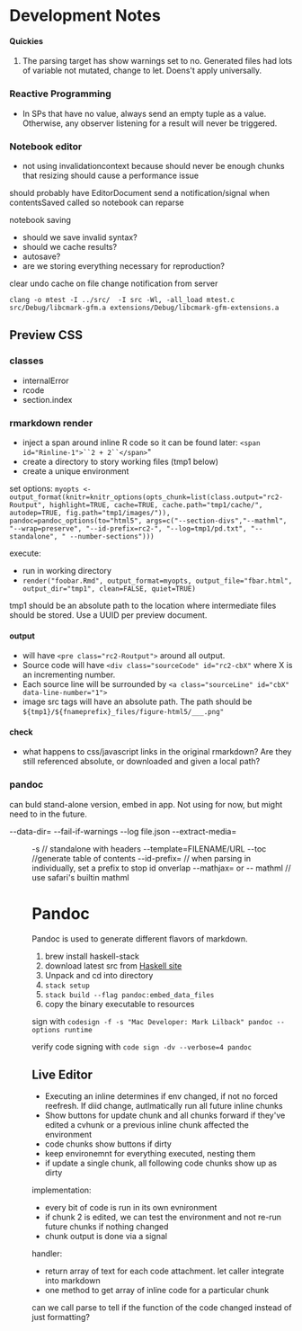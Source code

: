 # Development Notes

#### Quickies

1. The parsing target has show warnings set to no. Generated files had lots of variable not mutated, change to let. Doens't apply universally.

### Reactive Programming

* In SPs that have no value, always send an empty tuple as a value. Otherwise, any observer listening for a result will never be triggered.

### Notebook editor

* not using invalidationcontext because should never be enough chunks that resizing should cause a performance issue

should probably have EditorDocument send a notification/signal when contentsSaved called so notebook can reparse

notebook saving

* should we save invalid syntax?
* should we cache results?
* autosave?
* are we storing everything necessary for reproduction?

clear undo cache on file change notification from server

`clang -o mtest -I ../src/  -I src -Wl, -all_load mtest.c src/Debug/libcmark-gfm.a extensions/Debug/libcmark-gfm-extensions.a`


## Preview CSS

### classes

 * internalError
 * rcode
 * section.index
 
 ### rmarkdown render
 
 * inject a span around inline R code so it can be found later: `<span id="Rinline-1">``2 + 2``</span>`"
 *  create a directory to story working files (tmp1 below)
 * create a unique environment
 
 set options:
 `myopts <- output_format(knitr=knitr_options(opts_chunk=list(class.output="rc2-Routput", highlight=TRUE, cache=TRUE, cache.path="tmp1/cache/", autodep=TRUE, fig.path="tmp1/images/")), pandoc=pandoc_options(to="html5", args=c("--section-divs","--mathml", "--wrap=preserve", "--id-prefix=rc2-", "--log=tmp1/pd.txt", "--standalone", "
 --number-sections")))`

execute:
 * run in working directory
 *  `render("foobar.Rmd", output_format=myopts, output_file="fbar.html", output_dir="tmp1", clean=FALSE, quiet=TRUE)`

tmp1 should be an absolute path to the location where intermediate files should be stored. Use a UUID per preview document.

#### output 
 * will have `<pre class="rc2-Routput">` around all output. 
 * Source code will have `<div class="sourceCode" id="rc2-cbX"` where X is an incrementing number. 
 * Each source line will be surrounded by `<a class="sourceLine" id="cbX" data-line-number="1">`
 * image src tags will have an absolute path. The path should be `${tmp1}/${fnameprefix}_files/figure-html5/___.png"`

#### check
* what happens to css/javascript links in the original rmarkdown? Are they still referenced absolute, or downloaded and given a local path?

### pandoc

can buld stand-alone version, embed in app. Not using for now, but might need to in the future.

--data-dir=
--fail-if-warnings
--log file.json
--extract-media=<DIR>
-s // standalone with headers
--template=FILENAME/URL
--toc //generate table of contents
--id-prefix=<STRING> // when parsing in individually, set a prefix to stop id onverlap
--mathjax=<URL> or
-- mathml // use safari's builtin mathml



# Pandoc

Pandoc is used to generate different flavors of markdown. 

1. brew install haskell-stack
2. download latest src from [Haskell site](https://hackage.haskell.org/package/pandoc)
3. Unpack and cd into directory
4. `stack setup`
5. `stack build --flag pandoc:embed_data_files`
6. copy the binary executable to resources

sign with `codesign -f -s "Mac Developer: Mark Lilback" pandoc --options runtime`

verify code signing with `code sign -dv --verbose=4 pandoc`


## Live Editor

* Executing an inline determines if env changed, if not no forced reefresh. If diid change, autlmatically run all future inline chunks
* Show buttons for update chunk and all chunks forward if they've edited a cvhunk or a previous inline chunk affected the environment
* code chunks show buttons if dirty
* keep environemnt for everything executed, nesting them
* if update a single chunk, all following code chunks show up as dirty

implementation:

* every bit of code is run in its own evnironment
* if chunk 2 is edited, we can test the environment and not re-run future chunks if nothing changed
* chunk output is done via a signal

handler:
* return array of text for each code attachment. let caller integrate into markdown
* one method to get array of inline code for a particular chunk


can we call parse to tell if the function of the code changed instead of just formatting?

